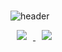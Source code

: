 ###

<!--
**Ina-dang/Ina-dang** is a ✨ _special_ ✨ repository because its `README.md` (this file) appears on your GitHub profile.

Here are some ideas to get you started:

- 🔭 I’m currently working on ...
- 🌱 I’m currently learning ...
- 👯 I’m looking to collaborate on ...
- 🤔 I’m looking for help with ...
- 💬 Ask me about ...
- 📫 How to reach me: ...
- 😄 Pronouns: ...
- ⚡ Fun fact: ...
-->

![header](https://capsule-render.vercel.app/api?type=waving&color=timeGradient&height=250&section=header&text=Ina-dang&fontSize=90&&animation=fadeIn&fontColor=FFFFFF)

<a href="https://instagram.com/h_owo_ld">
    <img 
        src="http://img.shields.io/badge/-Instagram-blueviolet?style=flat&logo=Instagram&link=https://instagram.com/h_owo_ld/"
        style="height : auto; margin-left : 10px; margin-right : 10px;"/>
</a>
<a href="https://https://blog.naver.com/howold0917">
    <img 
        src="http://img.shields.io/badge/-Instagram-lightgreen?style=flat&logo=#8F8F8F&link=https://blog.naver.com/howold0917/"
        style="height : auto; margin-left : 10px; margin-right : 10px;"/>
</a>
